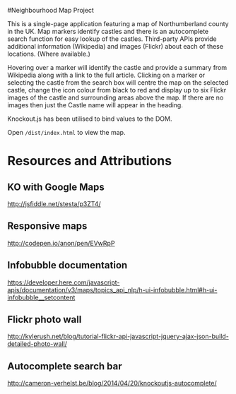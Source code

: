 #Neighbourhood Map Project

This is a single-page application featuring a map of Northumberland county in the UK. Map markers identify castles and there is an autocomplete search function for easy lookup of the castles. Third-party APIs provide additional information (Wikipedia) and images (Flickr) about each of these locations. (Where available.)

Hovering over a marker will identify the castle and provide a summary from Wikipedia along with a link to the full article. Clicking on a marker or selecting the castle from the search box will centre the map on the selected castle, change the icon colour from black to red and display up to six Flickr images of the castle and surrounding areas above the map. If there are no images then just the Castle name will appear in the heading.

Knockout.js has been utilised to bind values to the DOM.

Open `/dist/index.html` to view the map.

# Resources and Attributions
## KO with Google Maps
http://jsfiddle.net/stesta/p3ZT4/

## Responsive maps
http://codepen.io/anon/pen/EVwRpP

## Infobubble documentation
https://developer.here.com/javascript-apis/documentation/v3/maps/topics_api_nlp/h-ui-infobubble.html#h-ui-infobubble__setcontent

## Flickr photo wall
http://kylerush.net/blog/tutorial-flickr-api-javascript-jquery-ajax-json-build-detailed-photo-wall/

## Autocomplete search bar
http://cameron-verhelst.be/blog/2014/04/20/knockoutjs-autocomplete/
